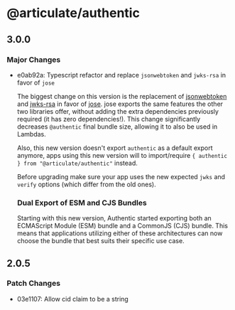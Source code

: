 # @articulate/authentic

## 3.0.0

### Major Changes

- e0ab92a: Typescript refactor and replace `jsonwebtoken` and `jwks-rsa` in favor of `jose`

  The biggest change on this version is the replacement of [jsonwebtoken](https://github.com/auth0/node-jsonwebtoken) and [jwks-rsa](https://github.com/auth0/node-jwks-rsa) in favor of [jose](https://github.com/panva/jose). jose exports the same features the other two libraries offer, without adding the extra dependencies previously required (it has zero dependencies!). This change significantly decreases `@authentic` final bundle size, allowing it to also be used in Lambdas.

  Also, this new version doesn't export `authentic` as a default export anymore, apps using this new version will to import/require `{ authentic } from "@articulate/authentic"` instead.

  Before upgrading make sure your app uses the new expected `jwks` and `verify` options (which differ from the old ones).

  ### Dual Export of ESM and CJS Bundles

  Starting with this new version, Authentic started exporting both an ECMAScript Module (ESM) bundle and a CommonJS (CJS) bundle. This means that applications utilizing either of these architectures can now choose the bundle that best suits their specific use case.

## 2.0.5

### Patch Changes

- 03e1107: Allow cid claim to be a string

